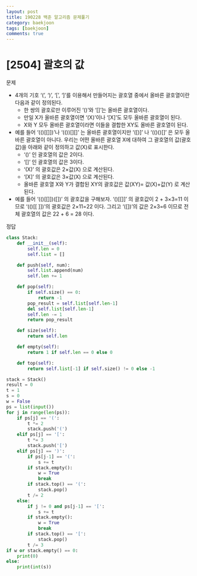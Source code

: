 ```yaml
---
layout: post
title: 190228 백준 알고리즘 문제풀기
category: baekjoon
tags: [baekjoon]
comments: true
---
```


# [2504] 괄호의 값

문제
- 4개의 기호 ‘(’, ‘)’, ‘[’, ‘]’를 이용해서 만들어지는 괄호열 중에서 올바른 괄호열이란 다음과 같이 정의된다.
  - 한 쌍의 괄호로만 이루어진 ‘()’와 ‘[]’는 올바른 괄호열이다. 
  - 만일 X가 올바른 괄호열이면 ‘(X)’이나 ‘[X]’도 모두 올바른 괄호열이 된다. 
  - X와 Y 모두 올바른 괄호열이라면 이들을 결합한 XY도 올바른 괄호열이 된다.
- 예를 들어 ‘(()[[]])’나 ‘(())[][]’ 는 올바른 괄호열이지만 ‘([)]’ 나 ‘(()()[]’ 은 모두 올바른 괄호열이 아니다. 우리는 어떤 올바른 괄호열 X에 대하여 그 괄호열의 값(괄호값)을 아래와 같이 정의하고 값(X)로 표시한다. 
  - ‘()’ 인 괄호열의 값은 2이다.
  - ‘[]’ 인 괄호열의 값은 3이다.
  - ‘(X)’ 의 괄호값은 2×값(X) 으로 계산된다.
  - ‘[X]’ 의 괄호값은 3×값(X) 으로 계산된다.
  - 올바른 괄호열 X와 Y가 결합된 XY의 괄호값은 값(XY)= 값(X)+값(Y) 로 계산된다.
- 예를 들어 ‘(()[[]])([])’ 의 괄호값을 구해보자.  ‘()[[]]’ 의 괄호값이 2 + 3×3=11 이므로  ‘(()[[ ]])’의 괄호값은 2×11=22 이다. 그리고  ‘([])’의 값은 2×3=6 이므로 전체 괄호열의 값은 22 + 6 = 28 이다.

정답
```python
class Stack:
    def __init__(self):
        self.len = 0
        self.list = []

    def push(self, num):
        self.list.append(num)
        self.len += 1

    def pop(self):
        if self.size() == 0:
            return -1
        pop_result = self.list[self.len-1]
        del self.list[self.len-1]
        self.len -= 1
        return pop_result

    def size(self):
        return self.len

    def empty(self):
        return 1 if self.len == 0 else 0

    def top(self):
        return self.list[-1] if self.size() != 0 else -1

stack = Stack()
result = 0
t = 1
s = 0
w = False
ps = list(input())
for j in range(len(ps)):
    if ps[j] == '(':
        t *= 2
        stack.push('(')
    elif ps[j] == '[':
        t *= 3
        stack.push('[')
    elif ps[j] == ')':
        if ps[j-1] == '(':
            s += t
        if stack.empty():
            w = True
            break
        if stack.top() == '(':
            stack.pop()
        t /= 2
    else:
        if j != 0 and ps[j-1] == '[':
            s += t
        if stack.empty():
            w = True
            break
        if stack.top() == '[':
            stack.pop()
        t /= 3
if w or stack.empty() == 0:
    print(0)
else:
    print(int(s))
```
